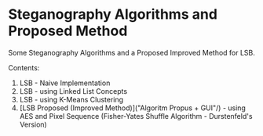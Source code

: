 # Steganography Algorithms and Proposed Method
Some Steganography Algorithms and a Proposed Improved Method for LSB.

Contents:
1. LSB - Naive Implementation
2. LSB - using Linked List Concepts
3. LSB - using K-Means Clustering
4. [LSB Proposed (Improved Method)]("Algoritm Propus + GUI"/) - using AES and Pixel Sequence (Fisher-Yates Shuffle Algorithm - Durstenfeld's Version)
